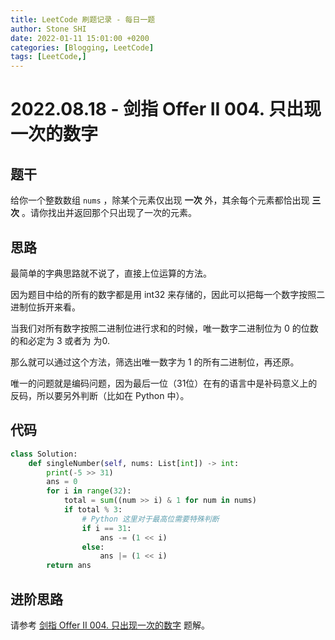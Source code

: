 ```yaml
---
title: LeetCode 刷题记录 - 每日一题
author: Stone SHI
date: 2022-01-11 15:01:00 +0200
categories: [Blogging, LeetCode]
tags: [LeetCode,]
---
```


<head>
    <script src="https://cdn.mathjax.org/mathjax/latest/MathJax.js?config=TeX-AMS-MML_HTMLorMML" type="text/javascript"></script>
    <script type="text/x-mathjax-config">
        MathJax.Hub.Config({
            tex2jax: {
            skipTags: ['script', 'noscript', 'style', 'textarea', 'pre'],
            inlineMath: [['$','$']]
            }
        });
    </script>
</head>

# 2022.08.18 - 剑指 Offer II 004. 只出现一次的数字 

## 题干

给你一个整数数组 `nums` ，除某个元素仅出现 **一次** 外，其余每个元素都恰出现 **三次** 。请你找出并返回那个只出现了一次的元素。

## 思路

最简单的字典思路就不说了，直接上位运算的方法。

因为题目中给的所有的数字都是用 int32 来存储的，因此可以把每一个数字按照二进制位拆开来看。

当我们对所有数字按照二进制位进行求和的时候，唯一数字二进制位为 0 的位数的和必定为 3 或者为 为0.

那么就可以通过这个方法，筛选出唯一数字为 1 的所有二进制位，再还原。

唯一的问题就是编码问题，因为最后一位（31位）在有的语言中是补码意义上的反码，所以要另外判断（比如在 Python 中）。

## 代码

```python
class Solution:
    def singleNumber(self, nums: List[int]) -> int:
        print(-5 >> 31)
        ans = 0
        for i in range(32):
            total = sum((num >> i) & 1 for num in nums)
            if total % 3:
                # Python 这里对于最高位需要特殊判断
                if i == 31:
                    ans -= (1 << i)
                else:
                    ans |= (1 << i)
        return ans
```

## 进阶思路

请参考 [剑指 Offer II 004. 只出现一次的数字](https://leetcode.cn/problems/WGki4K/) 题解。